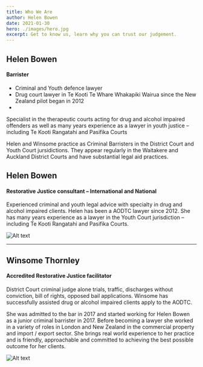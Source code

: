 ```yaml
---
title: Who We Are
author: Helen Bowen
date: 2021-01-30
hero: ./images/hero.jpg
excerpt: Get to know us, learn why you can trust our judgement.
---
```


## Helen Bowen 

#### Barrister

* Criminal and Youth defence lawyer
* Drug court lawyer in Te Kooti Te Whare Whakapiki Wairua since the New Zealand pilot began in 2012
*
Specialist in the therapeutic courts acting for drug and alcohol impaired offenders as well as many years experience as a lawyer in youth justice – including Te Kooti Rangatahi and Pasifika Courts


Helen and Winsome practice as Criminal Barristers in the District Court and Youth Court jursidictions.
They appear regularly in the Waitakere and Auckland District Courts and have substantial legal aid practices.
## Helen Bowen

#### Restorative Justice consultant – International and National



Experienced criminal and youth legal advice with specialty in drug and alcohol impaired clients.
Helen has been a AODTC lawyer since 2012. She has many years experience as a lawyer in the Youth Court jurisdiction – including Te Kooti Rangatahi and Pasifika Courts.


<div className="Image__Small">
  <img
    src="./images/article-image-1.jpg"
    title="Logo Title Text 1"
    alt="Alt text"
  />
</div>

---

## Winsome Thornley

#### Accredited Restorative Justice facilitator 

District Court criminal judge alone trials, traffic, discharges without conviction, bill of rights, opposed bail applications.
Winsome has successfully assisted drug or alcohol impaired clients apply to the AODTC.

She was admitted to the bar in 2017 and started working for Helen Bowen as a junior criminal barrister in 2017. 
Before becoming a lawyer she worked in a variety of roles in London and New Zealand in the commercial property and import / export sector. 
She brings real world experience to her practice and is friendly, approachable and committed to achieving the best possible outcome for her clients.
<div className="Image__Small">
  <img
    src="./images/article-image-2.jpg"
    title="Logo Title Text 1"
    alt="Alt text"
  />
</div>

